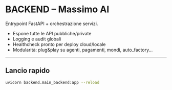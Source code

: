 # BACKEND – Massimo AI

Entrypoint FastAPI + orchestrazione servizi.  
- Espone tutte le API pubbliche/private
- Logging e audit globali
- Healthcheck pronto per deploy cloud/locale
- Modularità: plug&play su agenti, pagamenti, mondi, auto_factory...

---

## Lancio rapido

```bash
uvicorn backend.main_backend:app --reload
